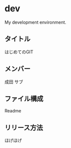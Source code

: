 # dev
My development environment.

## タイトル
はじめてのGIT

## メンバー
成田
サブ

## ファイル構成
Readme

## リリース方法
ほげほげ
